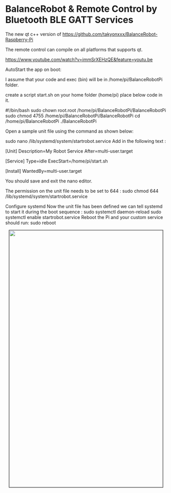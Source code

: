 # BalanceRobot & Remote Control by Bluetooth BLE GATT Services
The new qt c++ version of 
https://github.com/takyonxxx/BalanceRobot-Raspberry-Pi

The remote control can compile on all platforms that supports qt.

https://www.youtube.com/watch?v=immSrXEHzQE&feature=youtu.be

AutoStart the app on boot:

I assume that your code and exec (bin) will be in /home/pi/BalanceRobotPi folder.

create a script start.sh on your home folder (home/pi)
place below code in it.

#!/bin/bash
sudo chown root.root /home/pi/BalanceRobotPi/BalanceRobotPi
sudo chmod 4755 /home/pi/BalanceRobotPi/BalanceRobotPi
cd /home/pi/BalanceRobotPi
./BalanceRobotPi

Open a sample unit file using the command as shown below:

sudo nano /lib/systemd/system/startrobot.service
Add in the following text :

[Unit]
Description=My Robot Service
After=multi-user.target

[Service]
Type=idle
ExecStart=/home/pi/start.sh

[Install]
WantedBy=multi-user.target

You should save and exit the nano editor.

The permission on the unit file needs to be set to 644 :
sudo chmod 644 /lib/systemd/system/startrobot.service

Configure systemd
Now the unit file has been defined we can tell systemd to start it during the boot sequence :
sudo systemctl daemon-reload
sudo systemctl enable startrobot.service
Reboot the Pi and your custom service should run:
sudo reboot

<p align="center"><a href="https://github.com/takyonxxx/BalanceRobotQT-Raspberry/blob/master/remote.jpg">
		<img src="https://github.com/takyonxxx/BalanceRobotQT-Raspberry/blob/master/remote.jpg" 
		name="remote" width="480" height="800" align="bottom" border="1"></a></p>
		
